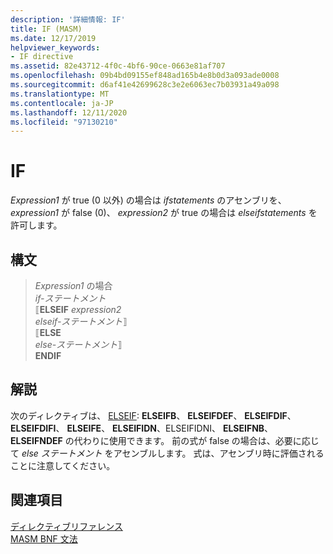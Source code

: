 ```yaml
---
description: '詳細情報: IF'
title: IF (MASM)
ms.date: 12/17/2019
helpviewer_keywords:
- IF directive
ms.assetid: 82e43712-4f0c-4bf6-90ce-0663e81af707
ms.openlocfilehash: 09b4bd09155ef848ad165b4e8b0d3a093ade0008
ms.sourcegitcommit: d6af41e42699628c3e2e6063ec7b03931a49a098
ms.translationtype: MT
ms.contentlocale: ja-JP
ms.lasthandoff: 12/11/2020
ms.locfileid: "97130210"
---
```

# <a name="if"></a>IF

*Expression1* が true (0 以外) の場合は *ifstatements* のアセンブリを、 *expression1* が false (0)、 *expression2* が true の場合は *elseifstatements* を許可します。

## <a name="syntax"></a>構文

>  *Expression1* の場合\
> *if-ステートメント*\
> ⟦**ELSEIF** *expression2*\
> *elseif-ステートメント*⟧ \
> ⟦**ELSE**\
> *else-ステートメント*⟧ \
> **ENDIF**

## <a name="remarks"></a>解説

次のディレクティブは、 [ELSEIF](elseif-masm.md): **ELSEIFB**、 **ELSEIFDEF**、 **ELSEIFDIF**、 **ELSEIFDIFI**、 **ELSEIFE**、 **ELSEIFIDN**、ELSEIFIDNI、  **ELSEIFNB**、 **ELSEIFNDEF** の代わりに使用できます。 前の式が false の場合は、必要に応じて *else ステートメント* をアセンブルします。 式は、アセンブリ時に評価されることに注意してください。

## <a name="see-also"></a>関連項目

[ディレクティブリファレンス](directives-reference.md)\
[MASM BNF 文法](masm-bnf-grammar.md)

